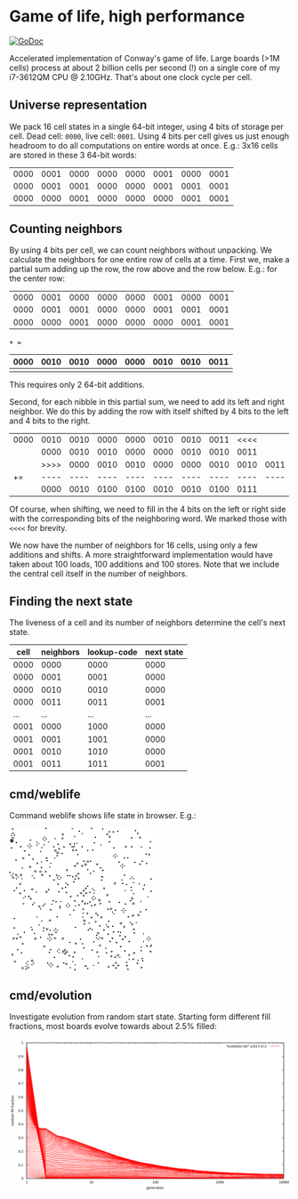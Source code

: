 # Game of life, high performance
[![GoDoc](https://godoc.org/github.com/barnex/life?status.svg)](https://godoc.org/github.com/barnex/life) 

Accelerated implementation of Conway's game of life. Large boards (>1M cells) process at about 2 billion cells per second (!) on a single core of my i7-3612QM CPU @ 2.10GHz.
That's about one clock cycle per cell.

## Universe representation

We pack 16 cell states in a single 64-bit integer, using 4 bits of storage per cell. Dead cell: `0000`, live cell: `0001`. Using 4 bits per cell gives us just enough headroom to do all computations on entire words at once. E.g.: 3x16 cells are stored in these 3 64-bit words:

|    |    |    |    |    |    |    |    |
|----|----|----|----|----|----|----|----|
|0000|0001|0000|0000|0000|0001|0000|0001|
|0000|0001|0001|0000|0000|0001|0001|0001|
|0000|0000|0001|0000|0000|0000|0001|0001|

## Counting neighbors

By using 4 bits per cell, we can count neighbors without unpacking. We calculate the neighbors for one entire row of cells at a time. First we, make a partial sum adding up the row, the row above and the row below. E.g.: for the center row:

|    |    |    |    |    |    |    |    |
|----|----|----|----|----|----|----|----|
|0000|0001|0000|0000|0000|0001|0000|0001|
|0000|0001|0001|0000|0000|0001|0001|0001|
|0000|0000|0001|0000|0000|0000|0001|0001|

`+ =`

|0000|0010|0010|0000|0000|0010|0010|0011|
|----|----|----|----|----|----|----|----|
|    |    |    |    |    |    |    |    |

This requires only 2 64-bit additions.

Second, for each nibble in this partial sum, we need to add its left and right neighbor. We do this by adding the row with itself shifted by 4 bits to the left and 4 bits to the right.

|    |    |    |    |    |    |    |    |    |    |
|----|----|----|----|----|----|----|----|----|----|
|0000|0010|0010|0000|0000|0010|0010|0011|<<<<|    |
|    |0000|0010|0010|0000|0000|0010|0010|0011|    |
|    |>>>>|0000|0010|0010|0000|0000|0010|0010|0011|
| += |----|----|----|----|----|----|----|----|----|
|    |0000|0010|0100|0100|0010|0010|0100|0111|    |

Of course, when shifting, we need to fill in the 4 bits on the left or right side with the corresponding bits of the neighboring word. We marked those with `<<<<` for brevity.

We now have the number of neighbors for 16 cells, using only a few additions and shifts. A more straightforward implementation would have taken about 100 loads, 100 additions and 100 stores. Note that we include the central cell itself in the number of neighbors.

## Finding the next state

The liveness of a cell and its number of neighbors determine the cell's next state. 

|cell|neighbors|lookup-code|next state|
|----|---------|-----------|----------|
|0000|     0000|       0000|      0000|
|0000|     0001|       0001|      0000|
|0000|     0010|       0010|      0000|
|0000|     0011|       0011|      0001|
| ...|      ...|        ...|       ...|
|0001|     0000|       1000|      0000|
|0001|     0001|       1001|      0000|
|0001|     0010|       1010|      0000|
|0001|     0011|       1011|      0001|



## cmd/weblife
Command weblife shows life state in browser. E.g.:

![fig](img.png)

## cmd/evolution
Investigate evolution from random start state. Starting form different fill fractions, most boards evolve towards about 2.5% filled:

![fig](evolution.png)



